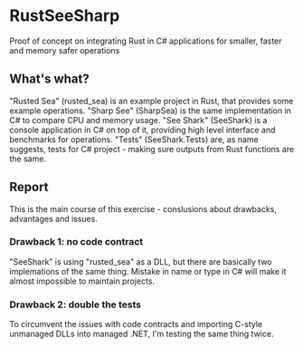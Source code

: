 # RustSeeSharp

Proof of concept on integrating Rust in C# applications for smaller, faster and memory safer operations

## What's what?

"Rusted Sea" (rusted_sea) is an example project in Rust, that provides some example operations.
"Sharp See" (SharpSea) is the same implementation in C# to compare CPU and memory usage.
"See Shark" (SeeShark) is a console application in C# on top of it, providing high level interface and benchmarks for operations.
"Tests" (SeeShark.Tests) are, as name suggests, tests for C# project - making sure outputs from Rust functions are the same.

## Report

This is the main course of this exercise - conslusions about drawbacks, advantages and issues.

### Drawback 1: no code contract

"SeeShark" is using "rusted_sea" as a DLL, but there are basically two implemations of the same thing.
Mistake in name or type in C# will make it almost impossible to maintain projects.

### Drawback 2: double the tests

To circumvent the issues with code contracts and importing C-style unmanaged DLLs into managed .NET, I'm testing the same thing twice.
